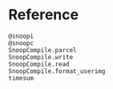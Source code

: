# Reference

```@docs
@snoopi
@snoopc
SnoopCompile.parcel
SnoopCompile.write
SnoopCompile.read
SnoopCompile.format_userimg
timesum
```
